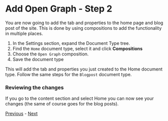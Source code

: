 # Add Open Graph - Step 2
You are now going to add the tab and properties to the home page and blog post of the site. This is done by using compositions to add the functionality in multiple places.

1. In the Settings section, expand the Document Type tree.
2. Find the `Home` document type, select it and click **Compositions**
3. Choose the `Open Graph` composition.
4. Save the document type

This will add the tab and properties you just created to the Home document type. Follow the same steps for the `Blogpost` document type.

### Reviewing the changes
If you go to the content section and select Home you can now see your changes (the same of course goes for the blog posts).

[Previous](step-1.md) - [Next](step-3.md)
